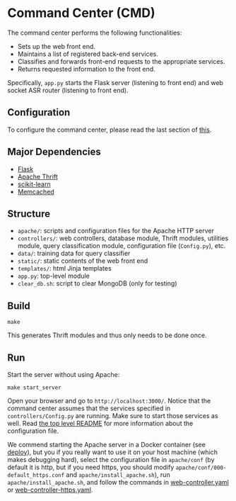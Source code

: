 # Command Center (CMD)

The command center performs the following functionalities:

- Sets up the web front end.
- Maintains a list of registered back-end services.
- Classifies and forwards front-end requests to the appropriate services.
- Returns requested information to the front end.

Specifically, `app.py` starts the Flask server (listening to front end)
and web socket ASR router (listening to front end).

## Configuration

To configure the command center, please read the last section of [this](../../README.md).

## Major Dependencies

- [Flask](http://flask.pocoo.org/)
- [Apache Thrift](https://thrift.apache.org/)
- [scikit-learn](http://scikit-learn.org/stable/)
- [Memcached](https://memcached.org/)

## Structure

- `apache/`: scripts and configuration files for the Apache HTTP server
- `controllers/`: web controllers, database module, Thrift modules, utilities module, 
query classification module, configuration file (`Config.py`), etc.
- `data/`: training data for query classifier
- `static/`: static contents of the web front end
- `templates/`: html Jinja templates
- `app.py`: top-level module
- `clear_db.sh`: script to clear MongoDB (only for testing)

## Build

```
make
```

This generates Thrift modules and thus only needs to be done once.

## Run

Start the server without using Apache:

```
make start_server
```

Open your browser and go to `http://localhost:3000/`. 
Notice that the command center assumes that the services specified in `controllers/Config.py` are running.
Make sure to start those services as well.
Read [the top level README](../../README.md) for more information about the configuration file.

We commend starting the Apache server in a Docker container (see [deploy](../../tools/deploy/)),
but you if you really want to use it on your host machine (which makes debugging hard),
select the configuration file in `apache/conf` (by default it is http, but if you need https,
you should modify `apache/conf/000-default_https.conf` and `apache/install_apache.sh`),
run `apache/install_apache.sh`, and follow the commands in [web-controller.yaml](../../tools/deploy/web-controller.yaml)
or [web-controller-https.yaml](../../tools/deploy/web-controller-https.yaml).
